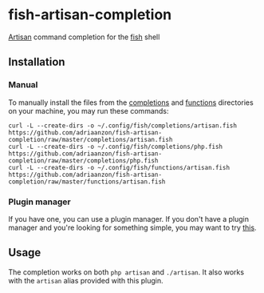 fish-artisan-completion
=======================

[Artisan][artisan] command completion for the [fish][fish] shell

Installation
------------

### Manual

To manually install the files from the [completions](completions) and [functions](functions) directories on your machine, you may run these commands:

```fish
curl -L --create-dirs -o ~/.config/fish/completions/artisan.fish https://github.com/adriaanzon/fish-artisan-completion/raw/master/completions/artisan.fish
curl -L --create-dirs -o ~/.config/fish/completions/php.fish https://github.com/adriaanzon/fish-artisan-completion/raw/master/completions/php.fish
curl -L --create-dirs -o ~/.config/fish/functions/artisan.fish https://github.com/adriaanzon/fish-artisan-completion/raw/master/functions/artisan.fish
```

### Plugin manager

If you have one, you can use a plugin manager. If you don't have a plugin
manager and you're looking for something simple, you may want to try
[this][universal-plugin-manager].

Usage
-----
The completion works on both `php artisan` and `./artisan`. It also works with
the `artisan` alias provided with this plugin.

[artisan]: https://laravel.com/docs/master/artisan
[fish]: https://fishshell.com
[universal-plugin-manager]: https://gist.github.com/adriaanzon/208e7651599d5234e51013b15f561a77
